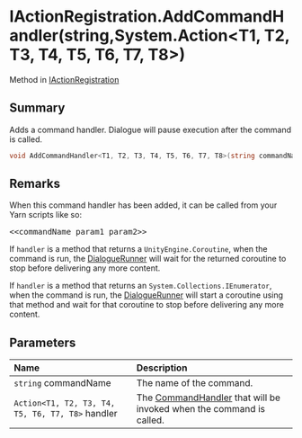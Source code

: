 # IActionRegistration.AddCommandHandler(string,System.Action<T1, T2, T3, T4, T5, T6, T7, T8>)

Method in [IActionRegistration](/api/csharp/yarn.unity.iactionregistration.md)

## Summary


Adds a command handler. Dialogue will pause execution after the
command is called.


```csharp
void AddCommandHandler<T1, T2, T3, T4, T5, T6, T7, T8>(string commandName, System.Action<T1, T2, T3, T4, T5, T6, T7, T8> handler);
```

## Remarks

<p>When this command handler has been added, it can be called
from your Yarn scripts like so:</p> <pre lang="yarn">
&lt;&lt;commandName param1 param2&gt;&gt;
</pre> <p>If <code>handler</code> is a method that returns a <code>UnityEngine.Coroutine</code>, when the command is run, the <a href="yarn.unity.dialoguerunner.md">DialogueRunner</a> will wait for the returned coroutine to stop
before delivering any more content.</p> <p>If <code>handler</code> is a method that returns an <code>System.Collections.IEnumerator</code>, when the command is run, the <a href="yarn.unity.dialoguerunner.md">DialogueRunner</a> will start a coroutine using that method and
wait for that coroutine to stop before delivering any more content.
</p>

## Parameters

|Name|Description|
|:---|:---|
|`string` commandName|The name of the command.|
|`Action<T1, T2, T3, T4, T5, T6, T7, T8>` handler|The  <a href="yarn.commandhandler.md">CommandHandler</a>  that will be invoked when the command is called.|

